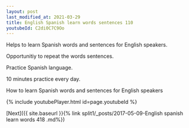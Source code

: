 ```yaml
---
layout: post
last_modified_at: 2021-03-29
title: English Spanish learn words sentences 110 
youtubeId: C2di0C7C9Oo
---
```

 
 
Helps to learn Spanish words and sentences for English speakers.

Opportunitiy to repeat the words sentences. 

Practice Spanish language. 
 
10 minutes practice every day. 
 
How to learn Spanish words and sentences for English speakers 
 
{% include youtubePlayer.html id=page.youtubeId %}
 
 
[Next]({{ site.baseurl }}{% link  split1/_posts/2017-05-09-English spanish learn words 418 .md%})
 
